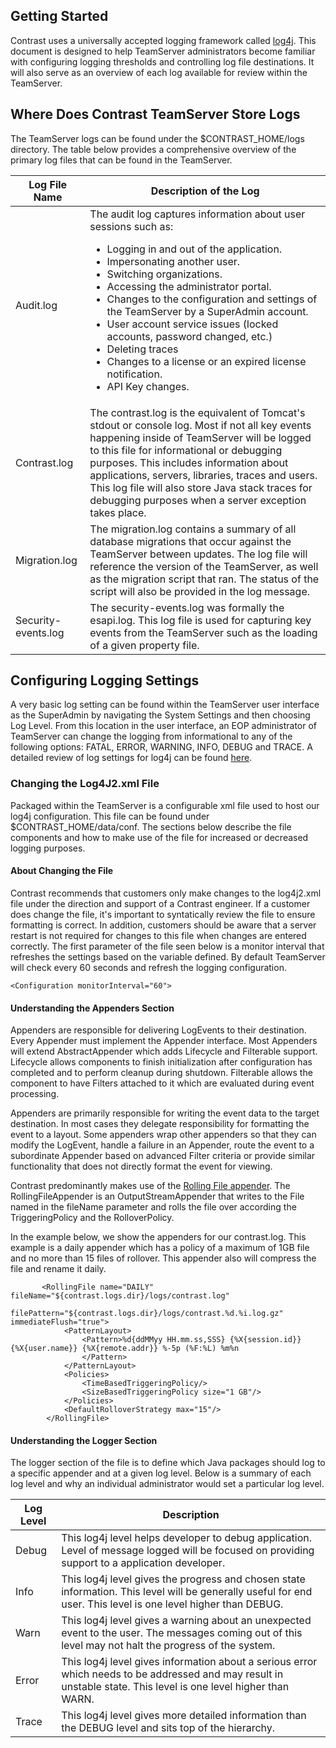 <!--
title: "Configuring Logging with TeamServer"
description: "Guidelines for configuring logging within TeamServer using the log4j2.xml property file"
-->

## Getting Started
Contrast uses a universally accepted logging framework called [log4j](http://logging.apache.org/log4j/2.x/). This document is designed to help TeamServer administrators become familiar with configuring logging thresholds and controlling log file destinations. It will also serve as an overview of each log available for review within the TeamServer.

## Where Does Contrast TeamServer Store Logs
The TeamServer logs can be found under the $CONTRAST_HOME/logs directory. The table below provides a comprehensive overview of the primary log files that can be found in the TeamServer.

| Log File Name       | Description of the Log                                                                                                                                                                                                                                                                                                                                                                                                                                                  |
|---------------------|-------------------------------------------------------------------------------------------------------------------------------------------------------------------------------------------------------------------------------------------------------------------------------------------------------------------------------------------------------------------------------------------------------------------------------------------------------------------------|
| Audit.log           | The audit log captures information about user sessions such as:  <ul><li>Logging in and out of the application. </li><li>Impersonating another user.</li><li>Switching organizations.</li><li>Accessing the administrator portal.</li><li>Changes to the configuration and settings of the TeamServer by a SuperAdmin account.</li><li>User account service issues (locked accounts, password changed, etc.)</li><li> Deleting traces </li><li>Changes to a license or an expired license notification.</li><li>API Key changes.</li>|
| Contrast.log        | The contrast.log is the equivalent of Tomcat's stdout or console log. Most if not all key events happening inside of TeamServer will be logged to this file for informational or debugging purposes. This includes information about applications, servers, libraries, traces and users. This log file will also store Java stack traces for debugging purposes when a server exception takes place.                                                                    |
| Migration.log       | The migration.log contains a summary of all database migrations that occur against the TeamServer between updates. The log file will reference the version of the TeamServer, as well as the migration script that ran. The status of the script will also be provided in the log message.                                                                                                                                                                              |
| Security-events.log | The security-events.log was formally the esapi.log. This log file is used for capturing key events from the TeamServer such as the loading of a given property file.                                                                                                                                                                                                                                                                                                    |

## Configuring Logging Settings
A very basic log setting can be found within the TeamServer user interface as the SuperAdmin by navigating the System Settings and then choosing Log Level. From this location in the user interface, an EOP administrator of TeamServer can change the logging from informational to any of the following options: FATAL, ERROR, WARNING, INFO, DEBUG and TRACE. A detailed review of log settings for log4j can be found [here](http://logging.apache.org/log4j/2.x/manual/customloglevels.html).

### Changing the Log4J2.xml File
Packaged within the TeamServer is a configurable xml file used to host our log4j configuration. This file can be found under $CONTRAST_HOME/data/conf. The sections below describe the file components and how to make use of the file for increased or decreased logging purposes.

#### About Changing the File
Contrast recommends that customers only make changes to the log4j2.xml file under the direction and support of a Contrast engineer. If a customer does change the file, it's important to syntatically review the file to ensure formatting is correct. In addition, customers should be aware that a server restart is not required for changes to this file when changes are entered correctly. The first parameter of the file seen below is a monitor interval that refreshes the settings based on the variable defined. By default TeamServer will check every 60 seconds and refresh the logging configuration.

````
<Configuration monitorInterval="60">
````

#### Understanding the Appenders Section
Appenders are responsible for delivering LogEvents to their destination. Every Appender must implement the Appender interface. Most Appenders will extend AbstractAppender which adds Lifecycle and Filterable support. Lifecycle allows components to finish initialization after configuration has completed and to perform cleanup during shutdown. Filterable allows the component to have Filters attached to it which are evaluated during event processing.

Appenders are primarily responsible for writing the event data to the target destination. In most cases they delegate responsibility for formatting the event to a layout. Some appenders wrap other appenders so that they can modify the LogEvent, handle a failure in an Appender, route the event to a subordinate Appender based on advanced Filter criteria or provide similar functionality that does not directly format the event for viewing.

Contrast predominantly makes use of the [Rolling File appender](https://logging.apache.org/log4j/2.x/manual/appenders.html). The RollingFileAppender is an OutputStreamAppender that writes to the File named in the fileName parameter and rolls the file over according the TriggeringPolicy and the RolloverPolicy. 

In the example below, we show the appenders for our contrast.log. This example is a daily appender which has a policy of a maximum of 1GB file and no more than 15 files of rollover. This appender also will compress the file and rename it daily.

````
       <RollingFile name="DAILY" fileName="${contrast.logs.dir}/logs/contrast.log"
                     filePattern="${contrast.logs.dir}/logs/contrast.%d.%i.log.gz" immediateFlush="true">
            <PatternLayout>
                <Pattern>%d{ddMMyy HH.mm.ss,SSS} {%X{session.id}} {%X{user.name}} {%X{remote.addr}} %-5p (%F:%L) %m%n
                </Pattern>
            </PatternLayout>
            <Policies>
                <TimeBasedTriggeringPolicy/>
                <SizeBasedTriggeringPolicy size="1 GB"/>
            </Policies>
            <DefaultRolloverStrategy max="15"/>
        </RollingFile>
````


#### Understanding the Logger Section
The logger section of the file is to define which Java packages should log to a specific appender and at a given log level. Below is a summary of each log level and why an individual administrator would set a particular log level. 

| Log Level | Description                                                                                                                                                      |
|-----------|------------------------------------------------------------------------------------------------------------------------------------------------------------------|
| Debug     | This log4j level helps developer to debug application. Level of message logged will be focused on providing support to a application developer.                  |
| Info      | This log4j level gives the progress and chosen state information. This level will be generally useful for end user. This level is one level higher than DEBUG.   |
| Warn      | This log4j level gives a warning about an unexpected event to the user. The messages coming out of this level may not halt the progress of the system.           |
| Error     | This log4j level gives information about a serious error which needs to be addressed and may result in unstable state. This level is one level higher than WARN. |
| Trace     | This log4j level gives more detailed information than the DEBUG level and sits top of the hierarchy.                                                             |
